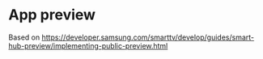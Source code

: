 # App preview

Based on https://developer.samsung.com/smarttv/develop/guides/smart-hub-preview/implementing-public-preview.html
